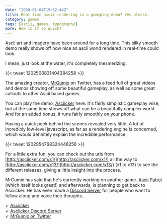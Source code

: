 ```yaml
---
date: "2020-01-04T15:52:44Z"
title: Real time ascii rendering in a gameplay demo? Yes please.
category: games
tags: [ascii, games, typography]
more: How is it so quick?
---
```


Ascii art and imagery have been around for a long time. This silky smooth demo really shows off how nice an ascii world rendered in real-time could look.

I mean, just look at the water, it's completely mesmerizing.

{{< tweet 1202506831404384258 >}}

The amazing creator, [MrGumix](https://twitter.com/MrGumix) on Twitter, has a feed full of great videos and demos showing off some beautiful gameplay, as well as some great callouts to other Ascii based games.

You can play the demo, [Asciicker](http://asciicker.com/x13/) here. It's fairly simplistic gameplay wise, but at the same time shows off what can be a beautifully complex world. And for an added bonus, it runs fairly smoothly on your phone.

<!--more-->

Having a quick peek behind the scenes revealed very little. A lot of incredibly low-level javascript, as far as a rendering engine is concerned, which would definitely explain the incredible performance.

{{< tweet 1202954768324448256 >}}

For a little extra fun, you can check out the urls from [http://asciicker.com/x1/](http://asciicker.com/x1/) all the way to [http://asciicker.com/x13/](http://asciicker.com/x13/) (x1 to x13) to see the different releases, giving a little insight into the process.

MrGumix has said that he's currently working on another game. [Ascii Patrol](https://twitter.com/MrGumix/status/989555238209249280) (which itself looks great!) and afterwards, is planning to get back to Asciicker. He has even made a [Discord Server](https://discordapp.com/invite/DzSuhHs) for people who want to follow along and voice their thoughts.

➶ [Asciicker](http://asciicker.com/x13/)  
➶ [Asciicker Discord Server](https://discordapp.com/invite/DzSuhHs)  
➶ [MrGumix on Twitter](https://twitter.com/MrGumix)
